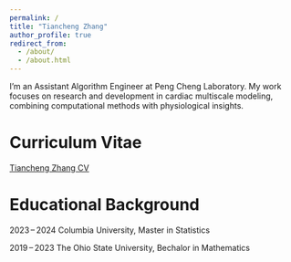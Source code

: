 ```yaml
---
permalink: /
title: "Tiancheng Zhang"
author_profile: true
redirect_from: 
  - /about/
  - /about.html
---
```


I’m an Assistant Algorithm Engineer at Peng Cheng Laboratory. My work focuses on research and development in cardiac multiscale modeling, combining computational methods with physiological insights.

Curriculum Vitae
======
<a href="https://github.com/mikeztc/TianchengZhang/raw/master/files/%E5%BC%A0%E5%A4%A9%E6%88%90_%E8%8B%B1%E6%96%87%E7%AE%80%E5%8E%86.pdf" target="_blank">Tiancheng Zhang CV</a>

Educational Background
======
2023 – 2024  Columbia University, Master in Statistics

2019 – 2023  The Ohio State University, Bechalor in Mathematics
